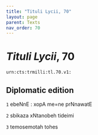 ```yaml
---
title: "Tituli Lycii, 70"
layout: page
parent: Texts
nav_order: 70
---
```




# *Tituli Lycii*, 70




`urn:cts:trmilli:tl.70.v1:`

## Diplomatic edition
`1` ebeNnE : xopA me=ne prNnawatE

`2` sbikaza xNtanobeh tideimi

`3` temosemotah tohes